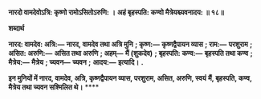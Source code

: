 **नारदो वामदेवोऽत्रि: कृष्णो रामोऽसितोऽरुणि: ।** **अहं बृहस्पति: कण्वो मैत्रेयश्च्यवनादय: ॥ १८॥** 

**शब्दार्थ** 

**नारद: वामदेव: अत्रि:—** **नारद, वामदेव तथा अत्रि मुनि** **; कृष्ण:—** **कृष्णद्वैपायन व्यास** **; राम:—** **परशुराम** **; असित: अरुणि:—** **असित तथा अरुणि** **; अहम्—** **मैं (शुकदेव)** **; बृहस्पति: कण्व:—** **बृहस्पति तथा कण्व** **; मैत्रेय:—** **मैत्रेय** **; च्यवन—** **च्यवन** **;** **आदय:—** **इत्यादि।** **.** 

**इन मुनियों में नारद, वामदेव, अत्रि, कृष्णद्वैपायन व्यास, परशुराम, असित, अरुणि, स्वयं** **मैं, बृहस्पति, कण्व, मैत्रेय तथा च्यवन सश्मिलित थे।** **** 
